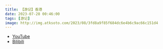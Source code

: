 ```yaml
---
title: 【游记】香港
date: 2023-07-28 00:46:00
tags: [游记]
image: http://img.atksoto.com/2023/08/3fd8a9f85f684dc6e4b6c9ac66c151d4.jpeg
---
```


- [YouTube](https://youtu.be/SDvVyNyyCNI)
- [Bilibili](https://www.bilibili.com/video/BV1ZN411h7v9)
